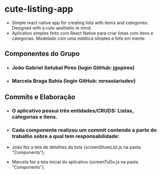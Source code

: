 # cute-listing-app
- Simple react native app for creating lists with items and categories. Designed with a cute aesthetic in mind.
- Aplicativo simples feito com React Native para criar listas com itens e categorias. Modelado com uma estética simples e fofa em mente.

## Componentes do Grupo

* ### João Gabriel Setubal Pires (login GitHub: jgspires)
* ### Marcela Braga Bahia (login GitHub: mrssolarisdev)

## Commits e Elaboração

* ### O aplicativo possui três entidades/CRUDS: Listas, categorias e itens.

* ### Cada componente realizou um commit contendo a parte do trabalho sobre a qual tem responsabilidade:

* João fez a tela de detalhes da lista (screenShowList.js na pasta "Components");

* Marcela fez a tela inicial do aplicativo (screenToDo.js na pasta "Components").
